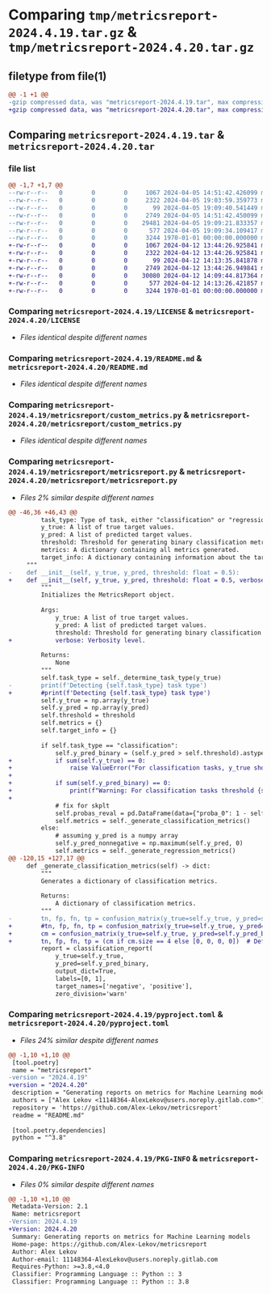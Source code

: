 # Comparing `tmp/metricsreport-2024.4.19.tar.gz` & `tmp/metricsreport-2024.4.20.tar.gz`

## filetype from file(1)

```diff
@@ -1 +1 @@
-gzip compressed data, was "metricsreport-2024.4.19.tar", max compression
+gzip compressed data, was "metricsreport-2024.4.20.tar", max compression
```

## Comparing `metricsreport-2024.4.19.tar` & `metricsreport-2024.4.20.tar`

### file list

```diff
@@ -1,7 +1,7 @@
--rw-r--r--   0        0        0     1067 2024-04-05 14:51:42.426099 metricsreport-2024.4.19/LICENSE
--rw-r--r--   0        0        0     2322 2024-04-05 19:03:59.359773 metricsreport-2024.4.19/README.md
--rw-r--r--   0        0        0       99 2024-04-05 19:09:40.541449 metricsreport-2024.4.19/metricsreport/__init__.py
--rw-r--r--   0        0        0     2749 2024-04-05 14:51:42.450099 metricsreport-2024.4.19/metricsreport/custom_metrics.py
--rw-r--r--   0        0        0    29481 2024-04-05 19:09:21.833357 metricsreport-2024.4.19/metricsreport/metricsreport.py
--rw-r--r--   0        0        0      577 2024-04-05 19:09:34.109417 metricsreport-2024.4.19/pyproject.toml
--rw-r--r--   0        0        0     3244 1970-01-01 00:00:00.000000 metricsreport-2024.4.19/PKG-INFO
+-rw-r--r--   0        0        0     1067 2024-04-12 13:44:26.925841 metricsreport-2024.4.20/LICENSE
+-rw-r--r--   0        0        0     2322 2024-04-12 13:44:26.925841 metricsreport-2024.4.20/README.md
+-rw-r--r--   0        0        0       99 2024-04-12 14:13:35.841878 metricsreport-2024.4.20/metricsreport/__init__.py
+-rw-r--r--   0        0        0     2749 2024-04-12 13:44:26.949841 metricsreport-2024.4.20/metricsreport/custom_metrics.py
+-rw-r--r--   0        0        0    30080 2024-04-12 14:09:44.817364 metricsreport-2024.4.20/metricsreport/metricsreport.py
+-rw-r--r--   0        0        0      577 2024-04-12 14:13:26.421857 metricsreport-2024.4.20/pyproject.toml
+-rw-r--r--   0        0        0     3244 1970-01-01 00:00:00.000000 metricsreport-2024.4.20/PKG-INFO
```

### Comparing `metricsreport-2024.4.19/LICENSE` & `metricsreport-2024.4.20/LICENSE`

 * *Files identical despite different names*

### Comparing `metricsreport-2024.4.19/README.md` & `metricsreport-2024.4.20/README.md`

 * *Files identical despite different names*

### Comparing `metricsreport-2024.4.19/metricsreport/custom_metrics.py` & `metricsreport-2024.4.20/metricsreport/custom_metrics.py`

 * *Files identical despite different names*

### Comparing `metricsreport-2024.4.19/metricsreport/metricsreport.py` & `metricsreport-2024.4.20/metricsreport/metricsreport.py`

 * *Files 2% similar despite different names*

```diff
@@ -46,36 +46,43 @@
         task_type: Type of task, either "classification" or "regression".
         y_true: A list of true target values.
         y_pred: A list of predicted target values.
         threshold: Threshold for generating binary classification metrics.
         metrics: A dictionary containing all metrics generated.
         target_info: A dictionary containing information about the target variable.
     """
-    def __init__(self, y_true, y_pred, threshold: float = 0.5):
+    def __init__(self, y_true, y_pred, threshold: float = 0.5, verbose=0):
         """
         Initializes the MetricsReport object.
 
         Args:
             y_true: A list of true target values.
             y_pred: A list of predicted target values.
             threshold: Threshold for generating binary classification metrics.
+            verbose: Verbosity level.
 
         Returns:
             None
         """
         self.task_type = self._determine_task_type(y_true)
-        print(f'Detecting {self.task_type} task type')
+        #print(f'Detecting {self.task_type} task type')
         self.y_true = np.array(y_true)
         self.y_pred = np.array(y_pred)
         self.threshold = threshold
         self.metrics = {}
         self.target_info = {}
 
         if self.task_type == "classification":
             self.y_pred_binary = (self.y_pred > self.threshold).astype(int)
+            if sum(self.y_true) == 0:
+                raise ValueError("For classification tasks, y_true should contain at least one True value.")
+            
+            if sum(self.y_pred_binary) == 0:
+                print(f"Warning: For classification tasks threshold {self.threshold}, sum y_pred: 0, -> should contain at least one True value.")
+            
             # fix for skplt
             self.probas_reval = pd.DataFrame(data={"proba_0": 1 - self.y_pred.ravel(), "proba_1": self.y_pred.ravel()})
             self.metrics = self._generate_classification_metrics()
         else:
             # assuming y_pred is a numpy array
             self.y_pred_nonnegative = np.maximum(self.y_pred, 0)
             self.metrics = self._generate_regression_metrics()
@@ -120,15 +127,17 @@
     def _generate_classification_metrics(self) -> dict:
         """
         Generates a dictionary of classification metrics.
 
         Returns:
             A dictionary of classification metrics.
         """
-        tn, fp, fn, tp = confusion_matrix(y_true=self.y_true, y_pred=self.y_pred_binary).ravel()
+        #tn, fp, fn, tp = confusion_matrix(y_true=self.y_true, y_pred=self.y_pred_binary).ravel()
+        cm = confusion_matrix(y_true=self.y_true, y_pred=self.y_pred_binary).ravel()
+        tn, fp, fn, tp = (cm if cm.size == 4 else [0, 0, 0, 0])  # Default to 0 if not all present
         report = classification_report(
             y_true=self.y_true, 
             y_pred=self.y_pred_binary, 
             output_dict=True, 
             labels=[0, 1], 
             target_names=['negative', 'positive'], 
             zero_division='warn'
```

### Comparing `metricsreport-2024.4.19/pyproject.toml` & `metricsreport-2024.4.20/pyproject.toml`

 * *Files 24% similar despite different names*

```diff
@@ -1,10 +1,10 @@
 [tool.poetry]
 name = "metricsreport"
-version = "2024.4.19"
+version = "2024.4.20"
 description = "Generating reports on metrics for Machine Learning models"
 authors = ["Alex Lekov <11148364-AlexLekov@users.noreply.gitlab.com>"]
 repository = 'https://github.com/Alex-Lekov/metricsreport'
 readme = "README.md"
 
 [tool.poetry.dependencies]
 python = "^3.8"
```

### Comparing `metricsreport-2024.4.19/PKG-INFO` & `metricsreport-2024.4.20/PKG-INFO`

 * *Files 0% similar despite different names*

```diff
@@ -1,10 +1,10 @@
 Metadata-Version: 2.1
 Name: metricsreport
-Version: 2024.4.19
+Version: 2024.4.20
 Summary: Generating reports on metrics for Machine Learning models
 Home-page: https://github.com/Alex-Lekov/metricsreport
 Author: Alex Lekov
 Author-email: 11148364-AlexLekov@users.noreply.gitlab.com
 Requires-Python: >=3.8,<4.0
 Classifier: Programming Language :: Python :: 3
 Classifier: Programming Language :: Python :: 3.8
```

